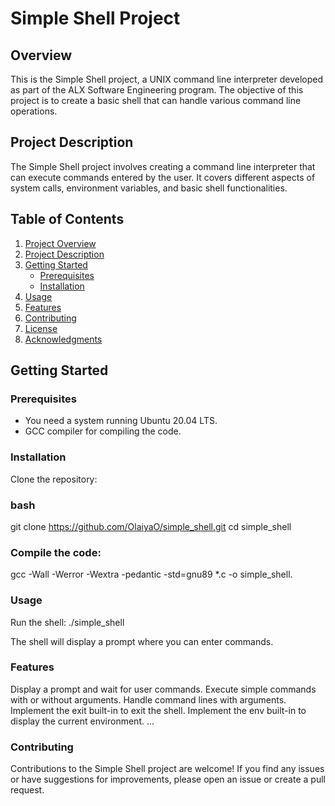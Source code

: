# Simple Shell Project

## Overview

This is the Simple Shell project, a UNIX command line interpreter developed as part of the ALX Software Engineering program. The objective of this project is to create a basic shell that can handle various command line operations.

## Project Description

The Simple Shell project involves creating a command line interpreter that can execute commands entered by the user. It covers different aspects of system calls, environment variables, and basic shell functionalities.

## Table of Contents

1. [Project Overview](#overview)
2. [Project Description](#project-description)
3. [Getting Started](#getting-started)
    - [Prerequisites](#prerequisites)
    - [Installation](#installation)
4. [Usage](#usage)
5. [Features](#features)
6. [Contributing](#contributing)
7. [License](#license)
8. [Acknowledgments](#acknowledgments)

## Getting Started

### Prerequisites

- You need a system running Ubuntu 20.04 LTS.
- GCC compiler for compiling the code.

### Installation

Clone the repository:

### bash
git clone https://github.com/OlaiyaO/simple_shell.git
cd simple_shell

### Compile the code:
gcc -Wall -Werror -Wextra -pedantic -std=gnu89 *.c -o simple_shell.

### Usage

Run the shell:
./simple_shell

The shell will display a prompt where you can enter commands.

### Features
Display a prompt and wait for user commands.
Execute simple commands with or without arguments.
Handle command lines with arguments.
Implement the exit built-in to exit the shell.
Implement the env built-in to display the current environment.
...

### Contributing
Contributions to the Simple Shell project are welcome! If you find any issues or have suggestions for improvements, please open an issue or create a pull request.
